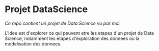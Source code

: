 # Projet DataScience

<i>Ce repo contient un projet de Data Science vu par moi.</i>
<p>L'idee est d'explorer ce qui peuvent etre les etapes d'un projet de Data Science, notamment les etapes d'exploration des donnees ou la modelisation des donnees.</p>
